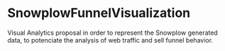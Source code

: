 # SnowplowFunnelVisualization
Visual Analytics proposal in order to represent the Snowplow generated data, to potenciate the analysis of web traffic and sell funnel behavior.
